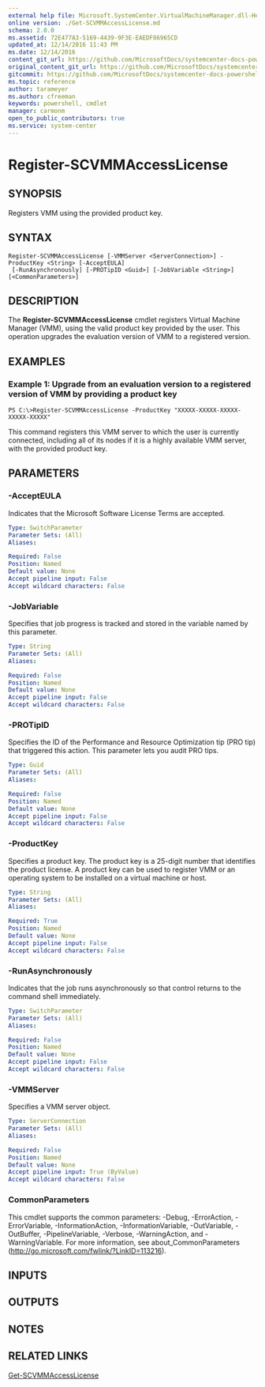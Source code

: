 ```yaml
---
external help file: Microsoft.SystemCenter.VirtualMachineManager.dll-Help.xml
online version: ./Get-SCVMMAccessLicense.md
schema: 2.0.0
ms.assetid: 72E477A3-5169-4439-9F3E-EAEDF86965CD
updated_at: 12/14/2016 11:43 PM
ms.date: 12/14/2016
content_git_url: https://github.com/MicrosoftDocs/systemcenter-docs-powershell/blob/master/systemcenter-cmdlets/SystemCenter2016/VirtualMachineManager/v1.0/Register-SCVMMAccessLicense.md
original_content_git_url: https://github.com/MicrosoftDocs/systemcenter-docs-powershell/blob/master/systemcenter-cmdlets/SystemCenter2016/VirtualMachineManager/v1.0/Register-SCVMMAccessLicense.md
gitcommit: https://github.com/MicrosoftDocs/systemcenter-docs-powershell/blob/96cd9bd2780eb6b78c540fa00d3b8a4313e3ed40/systemcenter-cmdlets/SystemCenter2016/VirtualMachineManager/v1.0/Register-SCVMMAccessLicense.md
ms.topic: reference
author: tarameyer
ms.author: cfreeman
keywords: powershell, cmdlet
manager: carmonm
open_to_public_contributors: true
ms.service: system-center
---
```


# Register-SCVMMAccessLicense

## SYNOPSIS
Registers VMM using the provided product key.

## SYNTAX

```
Register-SCVMMAccessLicense [-VMMServer <ServerConnection>] -ProductKey <String> [-AcceptEULA]
 [-RunAsynchronously] [-PROTipID <Guid>] [-JobVariable <String>] [<CommonParameters>]
```

## DESCRIPTION
The **Register-SCVMMAccessLicense** cmdlet registers Virtual Machine Manager (VMM), using the valid product key provided by the user.
This operation upgrades the evaluation version of VMM to a registered version.

## EXAMPLES

### Example 1: Upgrade from an evaluation version to a registered version of VMM by providing a product key
```
PS C:\>Register-SCVMMAccessLicense -ProductKey "XXXXX-XXXXX-XXXXX-XXXXX-XXXXX"
```

This command registers this VMM server to which the user is currently connected, including all of its nodes if it is a highly available VMM server, with the provided product key.

## PARAMETERS

### -AcceptEULA
Indicates that the Microsoft Software License Terms are accepted.

```yaml
Type: SwitchParameter
Parameter Sets: (All)
Aliases: 

Required: False
Position: Named
Default value: None
Accept pipeline input: False
Accept wildcard characters: False
```

### -JobVariable
Specifies that job progress is tracked and stored in the variable named by this parameter.

```yaml
Type: String
Parameter Sets: (All)
Aliases: 

Required: False
Position: Named
Default value: None
Accept pipeline input: False
Accept wildcard characters: False
```

### -PROTipID
Specifies the ID of the Performance and Resource Optimization tip (PRO tip) that triggered this action.
This parameter lets you audit PRO tips.

```yaml
Type: Guid
Parameter Sets: (All)
Aliases: 

Required: False
Position: Named
Default value: None
Accept pipeline input: False
Accept wildcard characters: False
```

### -ProductKey
Specifies a product key.
The product key is a 25-digit number that identifies the product license.
A product key can be used to register VMM or an operating system to be installed on a virtual machine or host.

```yaml
Type: String
Parameter Sets: (All)
Aliases: 

Required: True
Position: Named
Default value: None
Accept pipeline input: False
Accept wildcard characters: False
```

### -RunAsynchronously
Indicates that the job runs asynchronously so that control returns to the command shell immediately.

```yaml
Type: SwitchParameter
Parameter Sets: (All)
Aliases: 

Required: False
Position: Named
Default value: None
Accept pipeline input: False
Accept wildcard characters: False
```

### -VMMServer
Specifies a VMM server object.

```yaml
Type: ServerConnection
Parameter Sets: (All)
Aliases: 

Required: False
Position: Named
Default value: None
Accept pipeline input: True (ByValue)
Accept wildcard characters: False
```

### CommonParameters
This cmdlet supports the common parameters: -Debug, -ErrorAction, -ErrorVariable, -InformationAction, -InformationVariable, -OutVariable, -OutBuffer, -PipelineVariable, -Verbose, -WarningAction, and -WarningVariable. For more information, see about_CommonParameters (http://go.microsoft.com/fwlink/?LinkID=113216).

## INPUTS

## OUTPUTS

## NOTES

## RELATED LINKS

[Get-SCVMMAccessLicense](xref:SystemCenter2016/VirtualMachineManager/v1.0/Get-SCVMMAccessLicense.md)

